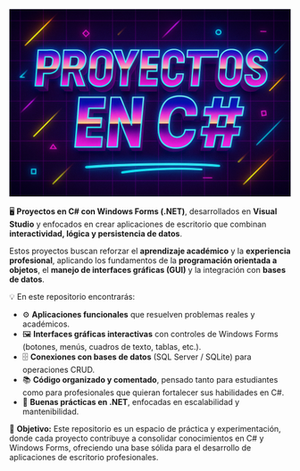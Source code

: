 <img src="banner.png" alt="Mi Banner" width="1024">  

🖥️ **Proyectos en C# con Windows Forms (.NET)**, desarrollados en **Visual Studio** y enfocados en crear aplicaciones de escritorio que combinan **interactividad, lógica y persistencia de datos**.  

Estos proyectos buscan reforzar el **aprendizaje académico** y la **experiencia profesional**, aplicando los fundamentos de la **programación orientada a objetos**, el **manejo de interfaces gráficas (GUI)** y la integración con **bases de datos**.  

💡 En este repositorio encontrarás:  
- ⚙️ **Aplicaciones funcionales** que resuelven problemas reales y académicos.  
- 🖼️ **Interfaces gráficas interactivas** con controles de Windows Forms (botones, menús, cuadros de texto, tablas, etc.).  
- 🗄️ **Conexiones con bases de datos** (SQL Server / SQLite) para operaciones CRUD.  
- 📚 **Código organizado y comentado**, pensado tanto para estudiantes como para profesionales que quieran fortalecer sus habilidades en C#.  
- 🚀 **Buenas prácticas en .NET**, enfocadas en escalabilidad y mantenibilidad.  

🎯 **Objetivo:** Este repositorio es un espacio de práctica y experimentación, donde cada proyecto contribuye a consolidar conocimientos en C# y Windows Forms, ofreciendo una base sólida para el desarrollo de aplicaciones de escritorio profesionales.
